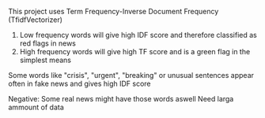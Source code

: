 This project uses Term Frequency-Inverse Document Frequency (TfidfVectorizer)
1. Low frequency words will give high IDF score and therefore classified as red flags in news
2. High frequency words will give high TF score and is a green flag in the simplest means

Some words like "crisis", "urgent", "breaking" or unusual sentences appear often in fake news and gives high IDF score

Negative:
Some real news might have those words aswell
Need larga ammount of data
